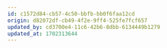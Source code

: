 ```yaml
---
id: c1572d84-cb57-4c50-bbfb-bb0f6faa12cd
origin: d82072df-cb49-4f2e-9ff4-525fe7fcf657
updated_by: cd3700e4-11c6-42b6-8dbb-6134449b1279
updated_at: 1702313644
---
```

